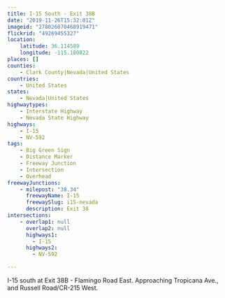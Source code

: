 ```yaml
---
title: I-15 South - Exit 38B
date: "2019-11-26T15:32:01Z"
imageid: "278026070468919471"
flickrid: "49269455327"
location:
    latitude: 36.114589
    longitude: -115.180822
places: []
counties:
    - Clark County|Nevada|United States
countries:
    - United States
states:
    - Nevada|United States
highwaytypes:
    - Interstate Highway
    - Nevada State Highway
highways:
    - I-15
    - NV-592
tags:
    - Big Green Sign
    - Distance Marker
    - Freeway Junction
    - Intersection
    - Overhead
freewayJunctions:
    - milepost: "38.34"
      freewayName: I-15
      freewaySlug: i15-nevada
      description: Exit 38
intersections:
    - overlap1: null
      overlap2: null
      highways1:
        - I-15
      highways2:
        - NV-592

---
```

I-15 south at Exit 38B - Flamingo Road East.  Approaching Tropicana Ave., and Russell Road/CR-215 West.